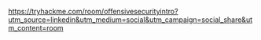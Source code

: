 https://tryhackme.com/room/offensivesecurityintro?utm_source=linkedin&utm_medium=social&utm_campaign=social_share&utm_content=room
